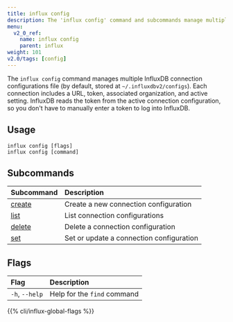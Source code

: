 ```yaml
---
title: influx config
description: The 'influx config' command and subcommands manage multiple InfluxDB connection configurations.
menu:
  v2_0_ref:
    name: influx config
    parent: influx
weight: 101
v2.0/tags: [config]
---
```


The `influx config` command manages multiple InfluxDB connection configurations file (by default, stored at `~/.influxdbv2/configs`). Each connection includes a URL, token, associated organization, and active setting. InfluxDB reads the token from the active connection configuration, so you don't have to manually enter a token to log into InfluxDB.

## Usage
```
influx config [flags]
influx config [command]
```

## Subcommands
| Subcommand                                         | Description                              |
|:----                                               |:-----------                              |
| [create](/v2.0/reference/cli/influx/config/create) | Create a new connection configuration    |
| [list](/v2.0/reference/cli/influx/config/create)   | List connection configurations           |
| [delete](/v2.0/reference/cli/influx/config/delete) | Delete a connection configuration        |
| [set](/v2.0/reference/cli/influx/config/set)       | Set or update a connection configuration |

## Flags
| Flag               | Description |
|:----               |:----------- |
| `-h`, `--help`     | Help for the `find` command |

{{% cli/influx-global-flags %}}

